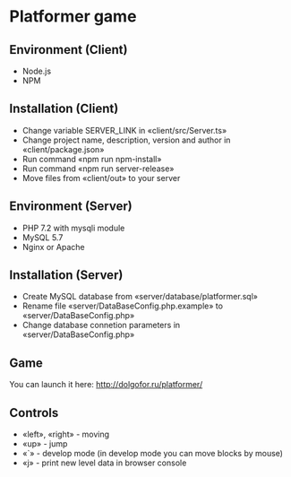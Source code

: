# Platformer game

## Environment (Client)
* Node.js
* NPM

## Installation (Client)
* Change variable SERVER_LINK in «client/src/Server.ts»
* Change project name, description, version and author in «client/package.json»
* Run command «npm run npm-install»
* Run command «npm run server-release»
* Move files from «client/out» to your server

## Environment (Server)
* PHP 7.2 with mysqli module
* MySQL 5.7
* Nginx or Apache

## Installation (Server)
* Create MySQL database from «server/database/platformer.sql»
* Rename file «server/DataBaseConfig.php.example» to «server/DataBaseConfig.php»
* Change database connetion parameters in «server/DataBaseConfig.php»

## Game
You can launch it here: http://dolgofor.ru/platformer/

## Controls
* «left», «right» - moving
* «up» - jump
* «\`» - develop mode (in develop mode you can move blocks by mouse)
* «j» - print new level data in browser console
